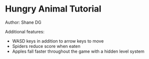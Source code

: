 # Hungry Animal Tutorial
Author: Shane DG

Additional features:
- WASD keys in addition to arrow keys to move
- Spiders reduce score when eaten
- Apples fall faster throughout the game with a hidden level system
